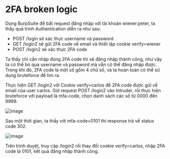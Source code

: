 # 2FA broken logic
Dùng BurpSuite để bắt request đăng nhập với tài khoản wiener:peter, ta thấy quá trình Authentication diễn ra như sau:
+ POST /login sẽ xác thực username và password
+ GET /login2 sẽ gửi 2FA code về email và thiết lập cookie verify=wiener
+ POST /login2 sẽ xác thực 2FA code

Ta thấy chỉ cần nhập đúng 2FA code thì sẽ đăng nhập thành công, như vậy ta có thể bỏ qua username và password mà vẫn có thể đăng nhập được. Trong khi đó, 2FA code là một số gồm 4 chữ số, và ta hoàn toàn có thể sử dụng bruteforce để tìm ra.

Thực hiện GET /login2 với Cookie verify=carlos để 2FA code được gửi về email của user carlos.
Gửi request POST /login2 vào Intruder, rồi thực hiện bruteforce với payload là mfa-code, chọn danh sách các số từ 0000 đến 9999.

![image](https://user-images.githubusercontent.com/103978452/201523528-7bcaf2d0-b488-4ed2-9efc-1656932356d2.png)

Sau một thời gian, ta thấy với mfa-code=0101 thì response trả về status code 302.

![image](https://user-images.githubusercontent.com/103978452/201523541-313244bc-2674-4f9a-bdbb-8bfc1ed1e70a.png)

Trên trình duyệt, truy cập /login2 rồi thay đổi cookie verify=carlos, nhập 2FA code là 0101, kết quả đăng nhập thành công. 
